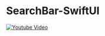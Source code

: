 # SearchBar-SwiftUI

[![Youtube Video](https://img.youtube.com/vi/6Ue4ib_oBJ8/0.jpg)](https://www.youtube.com/watch?v=6Ue4ib_oBJ8)

